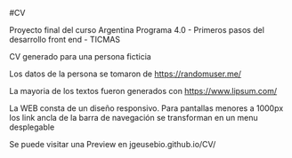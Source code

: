 #CV

Proyecto final del curso Argentina Programa 4.0 - Primeros pasos del desarrollo front end - TICMAS

CV generado para una persona ficticia

Los datos de la persona se tomaron de https://randomuser.me/

La mayoria de los textos fueron generados con https://www.lipsum.com/

La WEB consta de un diseño responsivo. Para pantallas menores a 1000px los link ancla de la barra de navegación se transforman en un menu desplegable

Se puede visitar una Preview en jgeusebio.github.io/CV/